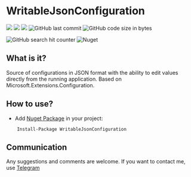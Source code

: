 # WritableJsonConfiguration

![](https://github.com/Kibnet/WritableJsonConfiguration/workflows/NuGet%20Generation/badge.svg?branch=master)
![](https://img.shields.io/github/issues/Kibnet/WritableJsonConfiguration.svg?label=Issues)
![](https://img.shields.io/github/tag/Kibnet/WritableJsonConfiguration.svg?label=Last%20Version)
![GitHub last commit](https://img.shields.io/github/last-commit/kibnet/WritableJsonConfiguration)
![GitHub code size in bytes](https://img.shields.io/github/languages/code-size/kibnet/WritableJsonConfiguration?label=Code%20Size)

![GitHub search hit counter](https://img.shields.io/github/search/kibnet/WritableJsonConfiguration/SignalR?label=GitHub%20Search%20Hits)
![Nuget](https://img.shields.io/nuget/dt/WritableJsonConfiguration?label=Nuget%20Downloads)

## What is it?
Source of configurations in JSON format with the ability to edit values directly from the running application. Based on Microsoft.Extensions.Configuration.

## How to use?
- Add [Nuget Package](https://www.nuget.org/packages/WritableJsonConfiguration/ "Nuget Package") in your project:
```
    Install-Package WritableJsonConfiguration
```

## Communication
Any suggestions and comments are welcome. If you want to contact me, use [Telegram](https://t.me/kibnet)
